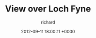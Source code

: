 ---
blog: richard
date: 2012-09-11 18:00:11 +0000
title: "View over Loch Fyne"
author: richard
permalink: /photography/loch-fyne/
---